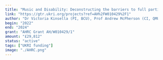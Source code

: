 ```yaml
---
title: "Music and Disability: Deconstructing the barriers to full participation"
link: "https://gtr.ukri.org/projects?ref=AH%2FW010429%2F1"
author: "Dr Victoria Kinsella (PI, BCU), Prof Andrew McPherson (CI, QMUL)"
begin: "2022"
end: "2024"
grant: "AHRC Grant AH/W010429/1"
amount: "£29,812"
status: "active"
tags: ["UKRI funding"]
image: "./AHRC.png"
---
```



